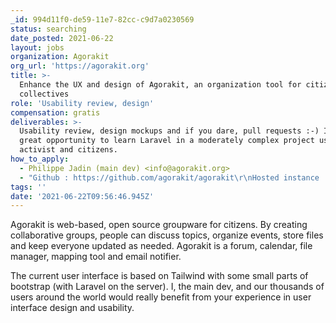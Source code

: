 ```yaml
---
_id: 994d11f0-de59-11e7-82cc-c9d7a0230569
status: searching
date_posted: 2021-06-22
layout: jobs
organization: Agorakit
org_url: 'https://agorakit.org'
title: >-
  Enhance the UX and design of Agorakit, an organization tool for citizen's
  collectives
role: 'Usability review, design'
compensation: gratis
deliverables: >-
  Usability review, design mockups and if you dare, pull requests :-) It's a
  great opportunity to learn Laravel in a moderately complex project used by
  activist and citizens.
how_to_apply:
  - Philippe Jadin (main dev) <info@agorakit.org>
  - "Github : https://github.com/agorakit/agorakit\r\nHosted instance : https://app.agorakit.org/"
tags: ''
date: '2021-06-22T09:56:46.945Z'
---
```

Agorakit is web-based, open source groupware for citizens. 
By creating collaborative groups, people can discuss topics, organize events, store files and keep everyone updated as needed. 
Agorakit is a forum, calendar, file manager, mapping tool and email notifier.

The current user interface is based on Tailwind with some small parts of bootstrap (with Laravel on the server). I, the main dev, and our thousands of users around the world would really benefit from your experience in user interface design and usability.
